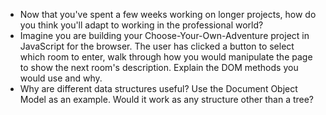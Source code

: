 - Now that you've spent a few weeks working on longer projects, how do you think you'll adapt to working in the professional world?
- Imagine you are building your Choose-Your-Own-Adventure project in JavaScript for the browser. The user has clicked a button to select which room to enter, walk through how you would manipulate the page to show the next room's description. Explain the DOM methods you would use and why.
- Why are different data structures useful? Use the Document Object Model as an example. Would it work as any structure other than a tree?
